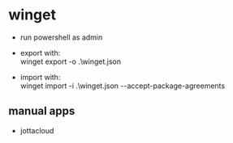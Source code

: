 # winget

- run powershell as admin

- export with: \
  winget export -o .\winget.json

- import with: \
  winget import -i .\winget.json --accept-package-agreements

## manual apps

- jottacloud
